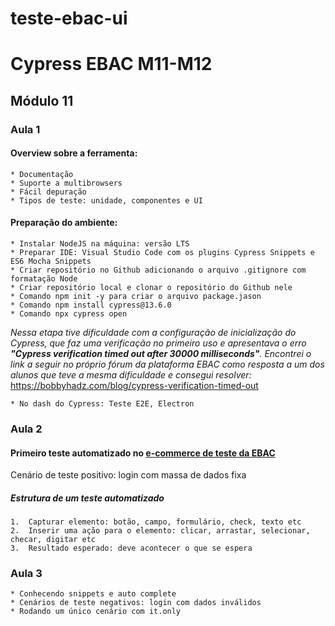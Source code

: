 # teste-ebac-ui

# Cypress EBAC M11-M12

## Módulo 11

### Aula 1

#### Overview sobre a ferramenta:

	* Documentação
	* Suporte a multibrowsers
    * Fácil depuração 
	* Tipos de teste: unidade, componentes e UI

#### Preparação do ambiente:
 
	* Instalar NodeJS na máquina: versão LTS 
	* Preparar IDE: Visual Studio Code com os plugins Cypress Snippets e ES6 Mocha Snippets
	* Criar repositório no Github adicionando o arquivo .gitignore com formatação Node
	* Criar repositório local e clonar o repositório do Github nele
	* Comando npm init -y para criar o arquivo package.jason
	* Comando npm install cypress@13.6.0
	* Comando npx cypress open
_Nessa etapa tive dificuldade com a configuração de inicialização do Cypress, que faz uma verificação no primeiro uso e apresentava o erro **"Cypress verification timed out after 30000 milliseconds"**. Encontrei o link a seguir no próprio fórum da plataforma EBAC como resposta a um dos alunos que teve a mesma dificuldade e consegui resolver:_
<https://bobbyhadz.com/blog/cypress-verification-timed-out>

	* No dash do Cypress: Teste E2E, Electron

### Aula 2

#### Primeiro teste automatizado no [e-commerce de teste da EBAC](http://lojaebac.ebaconline.art.br/)

Cenário de teste positivo: login com massa de dados fixa

##### Estrutura de um teste automatizado

	1.	Capturar elemento: botão, campo, formulário, check, texto etc
	2.	Inserir uma ação para o elemento: clicar, arrastar, selecionar, checar, digitar etc
	3.	Resultado esperado: deve acontecer o que se espera

### Aula 3

	* Conhecendo snippets e auto complete
	* Cenários de teste negativos: login com dados inválidos
	* Rodando um único cenário com it.only